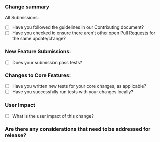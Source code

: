 ### Change summary

 <!--
Briefly describe the changes introduced in this pull request. Include context or
reasoning behind the changes, even if they seem minor. If relevant, link to any
related discussions (e.g. Slack threads, tickets, documents).
-->

 All Submissions:

* [ ] Have you followed the guidelines in our Contributing document?
* [ ] Have you checked to ensure there aren't other open [Pull Requests](https://github.com/fastly/cli/pulls) for the same update/change?

<!-- You can erase any parts of this template not applicable to your Pull Request. -->

### New Feature Submissions:

* [ ] Does your submission pass tests?

### Changes to Core Features:

* [ ] Have you written new tests for your core changes, as applicable?
* [ ] Have you successfully run tests with your changes locally?

### User Impact

* [ ] What is the user impact of this change?

### Are there any considerations that need to be addressed for release?

<!-- Any breaking changes, etc -->
